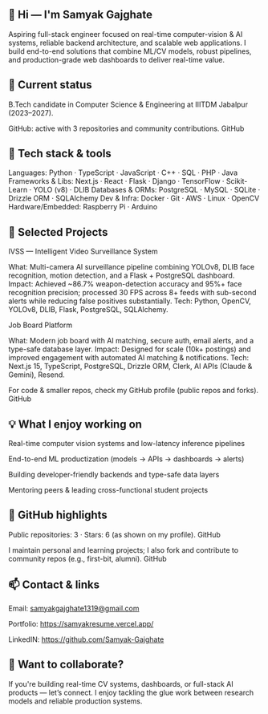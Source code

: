 ## 👋 Hi — I'm Samyak Gajghate

Aspiring full-stack engineer focused on real-time computer-vision & AI systems, reliable backend architecture, and scalable web applications. I build end-to-end solutions that combine ML/CV models, robust pipelines, and production-grade web dashboards to deliver real-time value. 

## 🔭 Current status

B.Tech candidate in Computer Science & Engineering at IIITDM Jabalpur (2023–2027). 

GitHub: active with 3 repositories and community contributions. 
GitHub

## 🧰 Tech stack & tools

Languages: Python · TypeScript · JavaScript · C++ · SQL · PHP · Java
Frameworks & Libs: Next.js · React · Flask · Django · TensorFlow · Scikit-Learn · YOLO (v8) · DLIB
Databases & ORMs: PostgreSQL · MySQL · SQLite · Drizzle ORM · SQLAlchemy
Dev & Infra: Docker · Git · AWS · Linux · OpenCV
Hardware/Embedded: Raspberry Pi · Arduino


## 🚀 Selected Projects
IVSS — Intelligent Video Surveillance System

What: Multi-camera AI surveillance pipeline combining YOLOv8, DLIB face recognition, motion detection, and a Flask + PostgreSQL dashboard.
Impact: Achieved ~86.7% weapon-detection accuracy and 95%+ face recognition precision; processed 30 FPS across 8+ feeds with sub-second alerts while reducing false positives substantially.
Tech: Python, OpenCV, YOLOv8, DLIB, Flask, PostgreSQL, SQLAlchemy. 

Job Board Platform

What: Modern job board with AI matching, secure auth, email alerts, and a type-safe database layer.
Impact: Designed for scale (10k+ postings) and improved engagement with automated AI matching & notifications.
Tech: Next.js 15, TypeScript, PostgreSQL, Drizzle ORM, Clerk, AI APIs (Claude & Gemini), Resend. 

For code & smaller repos, check my GitHub profile (public repos and forks). 
GitHub

## 💡 What I enjoy working on

Real-time computer vision systems and low-latency inference pipelines

End-to-end ML productization (models → APIs → dashboards → alerts)

Building developer-friendly backends and type-safe data layers

Mentoring peers & leading cross-functional student projects

## 📂 GitHub highlights

Public repositories: 3 · Stars: 6 (as shown on my profile). 
GitHub

I maintain personal and learning projects; I also fork and contribute to community repos (e.g., first-bit, alumni). 
GitHub

## 📫 Contact & links

Email: samyakgajghate1319@gmail.com

Portfolio: https://samyakresume.vercel.app/

LinkedIN: https://github.com/Samyak-Gajghate


## 🤝 Want to collaborate?

If you're building real-time CV systems, dashboards, or full-stack AI products — let’s connect. I enjoy tackling the glue work between research models and reliable production systems.
